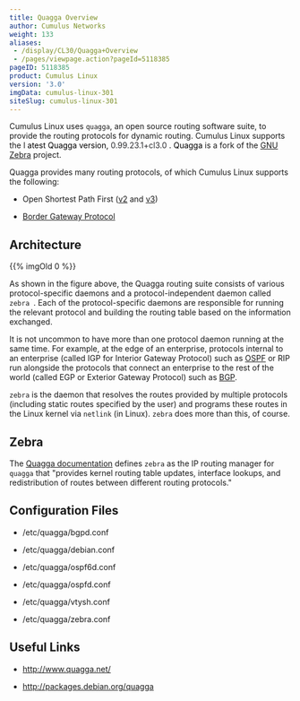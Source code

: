 ```yaml
---
title: Quagga Overview
author: Cumulus Networks
weight: 133
aliases:
 - /display/CL30/Quagga+Overview
 - /pages/viewpage.action?pageId=5118385
pageID: 5118385
product: Cumulus Linux
version: '3.0'
imgData: cumulus-linux-301
siteSlug: cumulus-linux-301
---
```

Cumulus Linux uses `quagga`, an open source routing software suite, to
provide the routing protocols for dynamic routing. Cumulus Linux
supports the l <span style="color: #000000;"> atest Quagga version,
<span style="color: #2c2d30;"> 0.99.23.1+cl3.0 </span> . Quagga </span>
is a fork of the [GNU Zebra](http://www.gnu.org/software/zebra/)
project.

Quagga provides many routing protocols, of which Cumulus Linux supports
the following:

  - Open Shortest Path First
    ([v2](/version/cumulus-linux-301/Layer_3_Features/Open_Shortest_Path_First_-_OSPF_-_Protocol)
    and
    [v3](/version/cumulus-linux-301/Layer_3_Features/Open_Shortest_Path_First_v3_-_OSPFv3_-_Protocol))

  - [Border Gateway
    Protocol](/version/cumulus-linux-301/Layer_3_Features/Border_Gateway_Protocol_-_BGP)

## <span>Architecture</span>

{{% imgOld 0 %}}

As shown in the figure above, the Quagga routing suite consists of
various protocol-specific daemons and a protocol-independent daemon
called ` zebra  `. Each of the protocol-specific daemons are responsible
for running the relevant protocol and building the routing table based
on the information exchanged.

It is not uncommon to have more than one protocol daemon running at the
same time. For example, at the edge of an enterprise, protocols internal
to an enterprise (called IGP for Interior Gateway Protocol) such as
[OSPF](/version/cumulus-linux-301/Layer_3_Features/Open_Shortest_Path_First_-_OSPF_-_Protocol)
or RIP run alongside the protocols that connect an enterprise to the
rest of the world (called EGP or Exterior Gateway Protocol) such as
[BGP](/version/cumulus-linux-301/Layer_3_Features/Border_Gateway_Protocol_-_BGP).

`zebra` is the daemon that resolves the routes provided by multiple
protocols (including static routes specified by the user) and programs
these routes in the Linux kernel via `netlink` (in Linux). `zebra` does
more than this, of course.

## <span>Zebra</span>

The [Quagga
documentation](http://www.nongnu.org/quagga/docs/docs-info.html#Zebra)
defines `zebra` as the IP routing manager for `quagga` that "provides
kernel routing table updates, interface lookups, and redistribution of
routes between different routing protocols."

## <span>Configuration Files</span>

  - /etc/quagga/bgpd.conf

  - /etc/quagga/debian.conf

  - /etc/quagga/ospf6d.conf

  - /etc/quagga/ospfd.conf

  - /etc/quagga/vtysh.conf

  - /etc/quagga/zebra.conf

## <span>Useful Links</span>

  - <http://www.quagga.net/>

  - <http://packages.debian.org/quagga>
